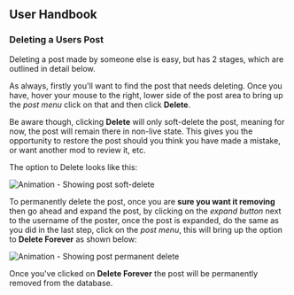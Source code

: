 ## User Handbook

### Deleting a Users Post

Deleting a post made by someone else is easy, but has 2 stages, which are outlined in detail below.

As always, firstly you'll want to find the post that needs deleting. Once you have, hover your mouse to the right, lower side of the post area  to bring up the _post menu_ click on that and then click **Delete**.

Be aware though, clicking **Delete** will only soft-delete the post, meaning for now, the post will remain there in non-live state. This gives you the opportunity to restore the post should you think you have made a mistake, or want another mod to review it, etc.

The option to Delete looks like this:

![Animation - Showing post soft-delete](https://camo.githubusercontent.com/169b2749ce69efc1e7b322b2e90276924de98a50/687474703a2f2f692e696d6775722e636f6d2f52666c6c5351782e676966)

To permanently delete the post, once you are **sure you want it removing** then go ahead and expand the post, by clicking on the _expand button_ next to the username of the poster, once the post is expanded, do the same as you did in the last step, click on the _post menu_, this will bring up the option to **Delete Forever** as shown below:

![Animation - Showing post permanent delete](https://camo.githubusercontent.com/0f74b3ce554ed0dae90d34eb27bef8c11e8b5b0c/687474703a2f2f692e696d6775722e636f6d2f783644787445522e676966)

Once you've clicked on **Delete Forever** the post will be permanently removed from the database.
